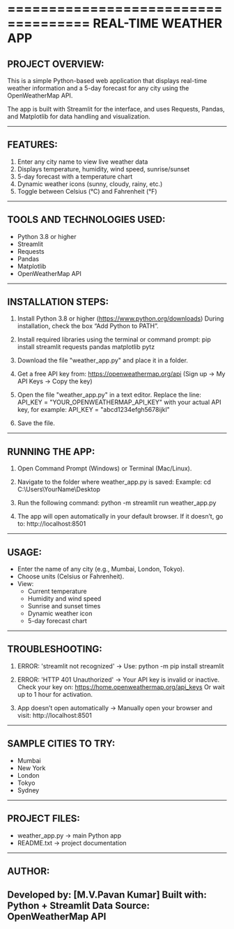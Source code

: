 ====================================
        REAL-TIME WEATHER APP
====================================

PROJECT OVERVIEW:
-----------------
This is a simple Python-based web application that displays
real-time weather information and a 5-day forecast for any city
using the OpenWeatherMap API.

The app is built with Streamlit for the interface, and uses
Requests, Pandas, and Matplotlib for data handling and visualization.

------------------------------------
FEATURES:
------------------------------------
1. Enter any city name to view live weather data
2. Displays temperature, humidity, wind speed, sunrise/sunset
3. 5-day forecast with a temperature chart
4. Dynamic weather icons (sunny, cloudy, rainy, etc.)
5. Toggle between Celsius (°C) and Fahrenheit (°F)

------------------------------------
TOOLS AND TECHNOLOGIES USED:
------------------------------------
- Python 3.8 or higher
- Streamlit
- Requests
- Pandas
- Matplotlib
- OpenWeatherMap API

------------------------------------
INSTALLATION STEPS:
------------------------------------
1. Install Python 3.8 or higher (https://www.python.org/downloads)
   During installation, check the box “Add Python to PATH”.

2. Install required libraries using the terminal or command prompt:
   pip install streamlit requests pandas matplotlib pytz

3. Download the file "weather_app.py" and place it in a folder.

4. Get a free API key from:
   https://openweathermap.org/api
   (Sign up → My API Keys → Copy the key)

5. Open the file "weather_app.py" in a text editor.
   Replace the line:
       API_KEY = "YOUR_OPENWEATHERMAP_API_KEY"
   with your actual API key, for example:
       API_KEY = "abcd1234efgh5678ijkl"

6. Save the file.

------------------------------------
RUNNING THE APP:
------------------------------------
1. Open Command Prompt (Windows) or Terminal (Mac/Linux).

2. Navigate to the folder where weather_app.py is saved:
   Example:
   cd C:\Users\YourName\Desktop

3. Run the following command:
   python -m streamlit run weather_app.py

4. The app will open automatically in your default browser.
   If it doesn’t, go to:
   http://localhost:8501

------------------------------------
USAGE:
------------------------------------
- Enter the name of any city (e.g., Mumbai, London, Tokyo).
- Choose units (Celsius or Fahrenheit).
- View:
  * Current temperature
  * Humidity and wind speed
  * Sunrise and sunset times
  * Dynamic weather icon
  * 5-day forecast chart

------------------------------------
TROUBLESHOOTING:
------------------------------------
1. ERROR: 'streamlit not recognized'
   → Use:
       python -m pip install streamlit

2. ERROR: 'HTTP 401 Unauthorized'
   → Your API key is invalid or inactive.
     Check your key on:
       https://home.openweathermap.org/api_keys
     Or wait up to 1 hour for activation.

3. App doesn’t open automatically
   → Manually open your browser and visit:
       http://localhost:8501

------------------------------------
SAMPLE CITIES TO TRY:
------------------------------------
- Mumbai
- New York
- London
- Tokyo
- Sydney

------------------------------------
PROJECT FILES:
------------------------------------
- weather_app.py   → main Python app
- README.txt       → project documentation

------------------------------------
AUTHOR:
------------------------------------
Developed by: [M.V.Pavan Kumar]
Built with: Python + Streamlit
Data Source: OpenWeatherMap API
------------------------------------

